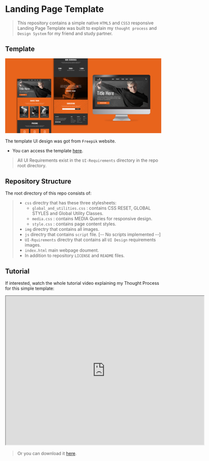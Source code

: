 # Landing Page Template
> This repository contains a simple native `HTML5` and `CSS3` responsive Landing Page Template was built to explain my `thought process` and `Design System` for my friend and study partner.

## Template
<p align="center">
  <img src="UI-Requirements/template.jpg">
</p>

The template UI design was got from `Freepik` website.
- You can access the template [here](https://www.freepik.com/free-psd/various-web-printable-templates-with-screen_6990247.htm#query=website%20templates&position=5&from_view=keyword&track=ais&uuid=4f33d966-d0bf-4b2e-8ddf-f1c19ee8b963).
> All UI Requirements exist in the `UI-Requirements` directory in the repo root directory. 

## Repository Structure
The root directory of this repo consists of:
> - `css` directry that has these three stylesheets:
>   - `global_and_utilities.css` : contains CSS RESET, GLOBAL STYLES and Global Utility Classes.
>   - `media.css` : contains MEDIA Queries for responsive design.
>   - `style.css` : contains page content styles.
> - `img` directry that contains all images.
> - `js` directry that contains `script` file. [-- No scripts implemented --]
> - `UI-Rquirements` directry that contains all `UI Design` requirements images.
> - `index.html` main webpage doument.
> - In addition to repository `LICENSE` and `README` files.


## Tutorial 
If interested, watch the whole tutorial video explaining my Thought Process for this simple template:
<p align="center">
    <iframe src="https://drive.google.com/file/d/1hv3lhLbQR-05sBgLyUtvvEfGEHLRLjNB/preview" width="640" height="480" allow="autoplay"></iframe>
</p>

> Or you can download it [here](https://drive.google.com/file/d/1hv3lhLbQR-05sBgLyUtvvEfGEHLRLjNB/view?usp=sharing).




